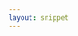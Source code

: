 ```yaml
---
layout: snippet
---
```


<script src="https://gist.github.com/damnsamn/c68dd6016b0738be14b985735c51b9ae.js"></script>